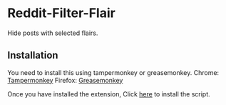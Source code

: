 # Reddit-Filter-Flair
Hide posts with selected flairs.

## Installation
You need to install this using tampermonkey or greasemonkey.
Chrome: [Tampermonkey](https://chrome.google.com/webstore/detail/tampermonkey/dhdgffkkebhmkfjojejmpbldmpobfkfo?hl=en)
Firefox: [Greasemonkey](https://addons.mozilla.org/en-US/firefox/addon/greasemonkey/)

Once you have installed the extension, Click [here](https://github.com/LenAnderson/Reddit-Filter-Flair/raw/master/reddit_filter_flair.user.js) to install the script.
